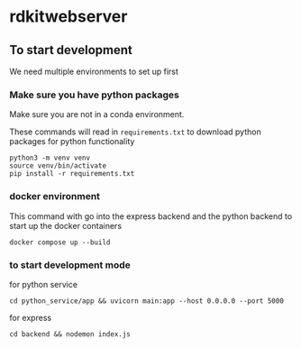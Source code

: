 # rdkitwebserver


## To start development

We need multiple environments to set up first

### Make sure you have python packages

Make sure you are not in a conda environment.


These commands will read in `requirements.txt` to download python packages 
for python functionality
```
python3 -m venv venv
source venv/bin/activate
pip install -r requirements.txt
```

### docker environment

This command with go into the express backend and the
python backend to start up the docker containers
```
docker compose up --build
```

### to start development mode
for python service
``` 
cd python_service/app && uvicorn main:app --host 0.0.0.0 --port 5000 
```


for express
``` 
cd backend && nodemon index.js
```
